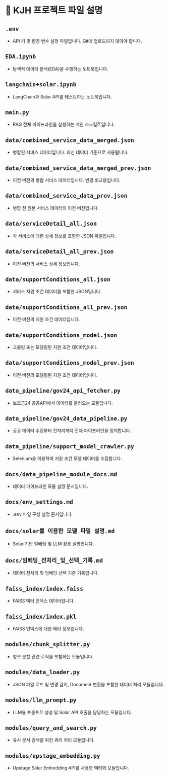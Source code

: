 # 📁 KJH 프로젝트 파일 설명

## `.env`
- API 키 및 환경 변수 설정 파일입니다. Git에 업로드되지 않아야 합니다.

## `EDA.ipynb`
- 탐색적 데이터 분석(EDA)을 수행하는 노트북입니다.

## `langchain+solar.ipynb`
- LangChain과 Solar API를 테스트하는 노트북입니다.

## `main.py`
- RAG 전체 파이프라인을 실행하는 메인 스크립트입니다.

## `data/combined_service_data_merged.json`
- 병합된 서비스 데이터입니다. 최신 데이터 기준으로 사용됩니다.

## `data/combined_service_data_merged_prev.json`
- 이전 버전의 병합 서비스 데이터입니다. 변경 비교용입니다.

## `data/combined_service_data_prev.json`
- 병합 전 원본 서비스 데이터의 이전 버전입니다.

## `data/serviceDetail_all.json`
- 각 서비스에 대한 상세 정보를 포함한 JSON 파일입니다.

## `data/serviceDetail_all_prev.json`
- 이전 버전의 서비스 상세 정보입니다.

## `data/supportConditions_all.json`
- 서비스 지원 조건 데이터를 포함한 JSON입니다.

## `data/supportConditions_all_prev.json`
- 이전 버전의 지원 조건 데이터입니다.

## `data/supportConditions_model.json`
- 크롤링 또는 모델링된 지원 조건 데이터입니다.

## `data/supportConditions_model_prev.json`
- 이전 버전의 모델링된 지원 조건 데이터입니다.

## `data_pipeline/gov24_api_fetcher.py`
- 보조금24 공공API에서 데이터를 불러오는 모듈입니다.

## `data_pipeline/gov24_data_pipeline.py`
- 공공 데이터 수집부터 전처리까지 전체 파이프라인을 정의합니다.

## `data_pipeline/support_model_crawler.py`
- Selenium을 이용하여 지원 조건 모델 데이터를 수집합니다.

## `docs/data_pipeline_module_docs.md`
- 데이터 파이프라인 모듈 설명 문서입니다.

## `docs/env_settings.md`
- .env 파일 구성 설명 문서입니다.

## `docs/solar를 이용한 모델 파일 설명.md`
- Solar 기반 임베딩 및 LLM 활용 설명입니다.

## `docs/임베딩_전처리_및_선택_기록.md`
- 데이터 전처리 및 임베딩 선택 기준 기록입니다.

## `faiss_index/index.faiss`
- FAISS 벡터 인덱스 데이터입니다.

## `faiss_index/index.pkl`
- FAISS 인덱스에 대한 메타 정보입니다.

## `modules/chunk_splitter.py`
- 청크 분할 관련 로직을 포함하는 모듈입니다.

## `modules/data_loader.py`
- JSON 파일 로드 및 변경 감지, Document 변환을 포함한 데이터 처리 모듈입니다.

## `modules/llm_prompt.py`
- LLM용 프롬프트 생성 및 Solar API 호출을 담당하는 모듈입니다.

## `modules/query_and_search.py`
- 유사 문서 검색을 위한 쿼리 처리 모듈입니다.

## `modules/upstage_embedding.py`
- Upstage Solar Embedding API를 사용한 벡터화 모듈입니다.
